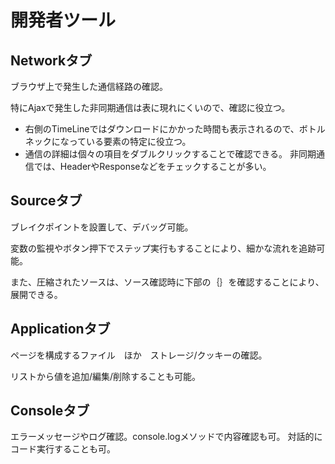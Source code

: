 # 開発者ツール
## Networkタブ
ブラウザ上で発生した通信経路の確認。

特にAjaxで発生した非同期通信は表に現れにくいので、確認に役立つ。

* 右側のTimeLineではダウンロードにかかった時間も表示されるので、ボトルネックになっている要素の特定に役立つ。
* 通信の詳細は個々の項目をダブルクリックすることで確認できる。
非同期通信では、HeaderやResponseなどをチェックすることが多い。

## Sourceタブ
ブレイクポイントを設置して、デバッグ可能。

変数の監視やボタン押下でステップ実行もすることにより、細かな流れを追跡可能。

また、圧縮されたソースは、ソース確認時に下部の｛｝を確認することにより、展開できる。

## Applicationタブ
ページを構成するファイル　ほか　ストレージ/クッキーの確認。

リストから値を追加/編集/削除することも可能。

## Consoleタブ
エラーメッセージやログ確認。console.logメソッドで内容確認も可。
対話的にコード実行することも可。
